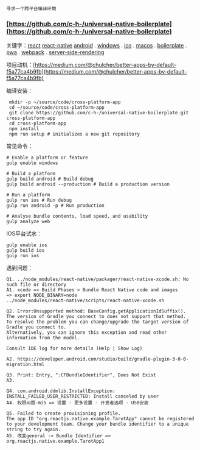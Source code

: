 ```
寻求一个跨平台编译环境
```

### [https://github.com/c-h-/universal-native-boilerplate](https://github.com/c-h-/universal-native-boilerplate)

关键字：[react](https://github.com/topics/react)  [react-native](https://github.com/topics/react-native)   [android](https://github.com/topics/android) . [windows](https://github.com/topics/windows) . [ios](https://github.com/topics/ios) .  [macos](https://github.com/topics/macos) . [boilerplate](https://github.com/topics/boilerplate) . [pwa](https://github.com/topics/pwa) . [webpack](https://github.com/topics/webpack) .  [server-side-rendering](https://github.com/topics/server-side-rendering)

项目动机：[https://medium.com/@chulcher/better-apps-by-default-f5a77ca4b9fb](https://medium.com/@chulcher/better-apps-by-default-f5a77ca4b9fb)

编译安装：

```
 mkdir -p ~/source/code/cross-platform-app
 cd ~/source/code/cross-platform-app
 git clone https://github.com/c-h-/universal-native-boilerplate.git cross-platform-app
 cd cross-platform-app
 npm install
 npm run setup # initializes a new git repository
```

常见命令：

```
# Enable a platform or feature
gulp enable windows

# Build a platform
gulp build android # Build debug
gulp build android --production # Build a production version

# Run a platform
gulp run ios # Run debug
gulp run android -p # Run production

# Analyse bundle contents, load speed, and usability
gulp analyze web
```

IOS平台试水：

```
gulp enable ios
gulp build ios
gulp run ios
```

遇到问题：

```
Q1. ../node_modules/react-native/packager/react-native-xcode.sh: No such file or directory
A1. xcode => Build Phases > Bundle React Native code and images
=> export NODE_BINARY=node
../node_modules/react-native/scripts/react-native-xcode.sh

Q2. Error:Unsupported method: BaseConfig.getApplicationIdSuffix().
The version of Gradle you connect to does not support that method.
To resolve the problem you can change/upgrade the target version of Gradle you connect to.
Alternatively, you can ignore this exception and read other information from the model.

Consult IDE log for more details (Help | Show Log)

A2. https://developer.android.com/studio/build/gradle-plugin-3-0-0-migration.html

Q3. Print: Entry, ":CFBundleIdentifier", Does Not Exist
A3.

Q4. com.android.ddmlib.InstallException: INSTALL_FAILED_USER_RESTRICTED: Install canceled by user
A4. 权限问题-mi5 => 设置 - 更多设置 - 开发者选项 - USB安装

Q5. Failed to create provisioning profile.
The app ID "org.reactjs.native.example.TarotApp" cannot be registered to your development team. Change your bundle identifier to a unique string to try again.
A5. 改变general -> Bundle Identifier => org.reactjs.native.example.TarotApp1
```




